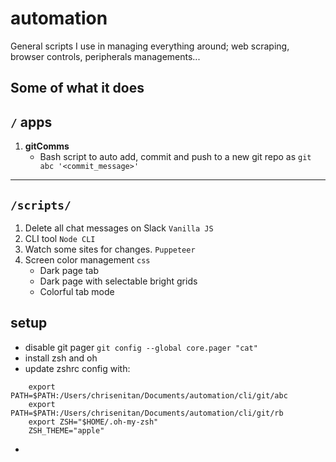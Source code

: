 # automation

General scripts I use in managing everything around; web scraping, browser controls, peripherals managements...

## Some of what it does

## `/` apps

1. **gitComms**
   - Bash script to auto add, commit and push to a new git repo as `git abc '<commit_message>'`

---

## `/scripts/`

1. Delete all chat messages on Slack `Vanilla JS`
2. CLI tool `Node CLI`
3. Watch some sites for changes. `Puppeteer`
4. Screen color management `css`
   - Dark page tab
   - Dark page with selectable bright grids
   - Colorful tab mode

## setup

- disable git pager `git config --global core.pager "cat"`
- install zsh and oh
- update zshrc config with:

```shell
    export PATH=$PATH:/Users/chrisenitan/Documents/automation/cli/git/abc
    export PATH=$PATH:/Users/chrisenitan/Documents/automation/cli/git/rb
    export ZSH="$HOME/.oh-my-zsh"
    ZSH_THEME="apple"
```

- 
